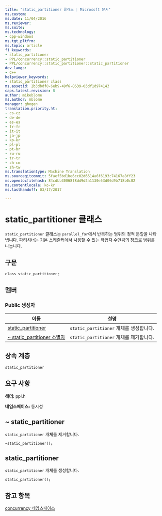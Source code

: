 ```yaml
---
title: "static_partitioner 클래스 | Microsoft 문서"
ms.custom: 
ms.date: 11/04/2016
ms.reviewer: 
ms.suite: 
ms.technology:
- cpp-windows
ms.tgt_pltfrm: 
ms.topic: article
f1_keywords:
- static_partitioner
- PPL/concurrency::static_partitioner
- PPL/concurrency::static_partitioner::static_partitioner
dev_langs:
- C++
helpviewer_keywords:
- static_partitioner class
ms.assetid: 2b3dbdf0-6eb9-49f6-8639-03df1d974143
caps.latest.revision: 8
author: mikeblome
ms.author: mblome
manager: ghogen
translation.priority.ht:
- cs-cz
- de-de
- es-es
- fr-fr
- it-it
- ja-jp
- ko-kr
- pl-pl
- pt-br
- ru-ru
- tr-tr
- zh-cn
- zh-tw
ms.translationtype: Machine Translation
ms.sourcegitcommit: 5faef5bd1be6cc02d6614a6f6193c74167a8ff23
ms.openlocfilehash: 84cdbb30068f8dd9d2a1130e53d06d9b718b0c02
ms.contentlocale: ko-kr
ms.lasthandoff: 03/17/2017

---
```

# <a name="staticpartitioner-class"></a>static_partitioner 클래스
`static_partitioner` 클래스는 `parallel_for`에서 반복하는 범위의 정적 분할을 나타냅니다. 파티셔너는 기본 스케줄러에서 사용할 수 있는 작업자 수만큼의 청크로 범위를 나눕니다.  
  
## <a name="syntax"></a>구문  
  
```
class static_partitioner;
```  
  
## <a name="members"></a>멤버  
  
### <a name="public-constructors"></a>Public 생성자  
  
|이름|설명|  
|----------|-----------------|  
|[static_partitioner](#ctor)|`static_partitioner` 개체를 생성합니다.|  
|[~ static_partitioner 소멸자](#dtor)|`static_partitioner` 개체를 제거합니다.|  
  
## <a name="inheritance-hierarchy"></a>상속 계층  
 `static_partitioner`  
  
## <a name="requirements"></a>요구 사항  
 **헤더:** ppl.h  
  
 **네임스페이스:** 동시성  
  
##  <a name="dtor"></a>~ static_partitioner 

 `static_partitioner` 개체를 제거합니다.  
  
```
~static_partitioner();
```  
  
##  <a name="ctor"></a>static_partitioner 

 `static_partitioner` 개체를 생성합니다.  
  
```
static_partitioner();
```  
  
## <a name="see-also"></a>참고 항목  
 [concurrency 네임스페이스](concurrency-namespace.md)

